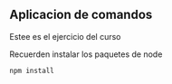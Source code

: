 ## Aplicacion de comandos

Estee es el ejercicio del curso

Recuerden instalar los paquetes de node

```
npm install 
```